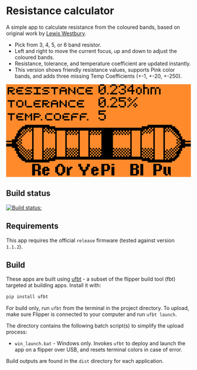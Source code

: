 # Resistance calculator

A simple app to calculate resistance from the coloured bands, based on original work by [Lewis Westbury](https://github.com/instantiator/flipper-zero-experimental-apps/tree/main/resistors). 

* Pick from 3, 4, 5, or 6 band resistor.
* Left and right to move the current focus, up and down to adjust the coloured bands.
* Resistance, tolerance, and temperature coefficient are updated instantly.
* This version shows friendly resistance values, supports Pink color bands, and adds three missing Temp Coefficients (+-1, +-20, +-250).

![Screenshot of the resistance calculator in action](screenshots/v0/6-bar.png)

## Build status

[![Build status:](https://github.com/shalebridge/flipper-resistor-calculator-private/actions/workflows/build.yml/badge.svg)](https://github.com/shalebridge/flipper-resistor-calculator-private/actions/workflows/build.yml)

## Requirements

This app requires the official `release` firmware (tested against version `1.1.2`).

## Build

These apps are built using [ufbt](https://pypi.org/project/ufbt/) - a subset of the flipper build tool (fbt) targeted at building apps. Install it with:

```bash
pip install ufbt
```

For build only, run `ufbt` from the terminal in the project directory. To upload, make sure Flipper is connected to your computer and run `ufbt launch`.

The directory contains the following batch script(s) to simplify the upload process:
* `win_launch.bat` - Windows only. Invokes `ufbt` to deploy and launch the app on a flipper over USB, and resets terminal colors in case of error.

Build outputs are found in the `dist` directory for each application.

